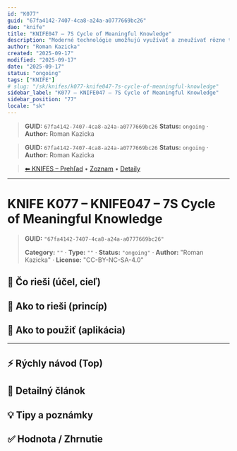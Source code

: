 ```yaml
---
id: "K077"
guid: "67fa4142-7407-4ca8-a24a-a0777669bc26"
dao: "knife"
title: "KNIFE047 – 7S Cycle of Meaningful Knowledge"
description: "Moderné technológie umožňujú využívať a zneužívať rôzne techniky marketingu. Čo si zvolíme PUSH, alebo PULL prístup. Táto metodika je zameraná na PULL marketing."
author: "Roman Kazicka"
created: "2025-09-17"
modified: "2025-09-17"
date: "2025-09-17"
status: "ongoing"
tags: ["KNIFE"]
# slug: "/sk/knifes/k077-knife047-7s-cycle-of-meaningful-knowledge"
sidebar_label: "K077 – KNIFE047 – 7S Cycle of Meaningful Knowledge"
sidebar_position: "77"
locale: "sk"
---
```

<!-- fm-visible: start -->
> **GUID:** `67fa4142-7407-4ca8-a24a-a0777669bc26`
> **Status:** `ongoing` · **Author:** Roman Kazicka
<!-- fm-visible: end -->
<!-- body:start -->

<!-- fm-visible: start -->
> **GUID:** `67fa4142-7407-4ca8-a24a-a0777669bc26`
> **Status:** `ongoing` · **Author:** Roman Kazicka
<!-- fm-visible: end -->
<!-- body:start -->

<!-- nav:knifes -->
> [⬅ KNIFES – Prehľad](../overview.md) • [Zoznam](../KNIFE_Overview_List.md) • [Detaily](../KNIFE_Overview_Details.md)
---
# KNIFE K077 – KNIFE047 – 7S Cycle of Meaningful Knowledge
<!-- fm-visible: start -->

> **GUID:** `"67fa4142-7407-4ca8-a24a-a0777669bc26"`
>   
> **Category:** `""` · **Type:** `""` · **Status:** `"ongoing"` · **Author:** "Roman Kazicka" · **License:** "CC-BY-NC-SA-4.0"
<!-- fm-visible: end -->


## 🎯 Čo rieši (účel, cieľ)

## 🧩 Ako to rieši (princíp)

## 🧪 Ako to použiť (aplikácia)

---

## ⚡ Rýchly návod (Top)

## 📜 Detailný článok

## 💡 Tipy a poznámky

## ✅ Hodnota / Zhrnutie
